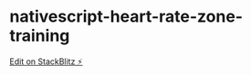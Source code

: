 # nativescript-heart-rate-zone-training

[Edit on StackBlitz ⚡️](https://stackblitz.com/edit/nativescript-stackblitz-templates-d42xbd)